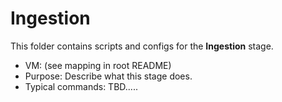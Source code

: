 # Ingestion

This folder contains scripts and configs for the **Ingestion** stage.

- VM: (see mapping in root README)
- Purpose: Describe what this stage does.
- Typical commands: TBD.....

